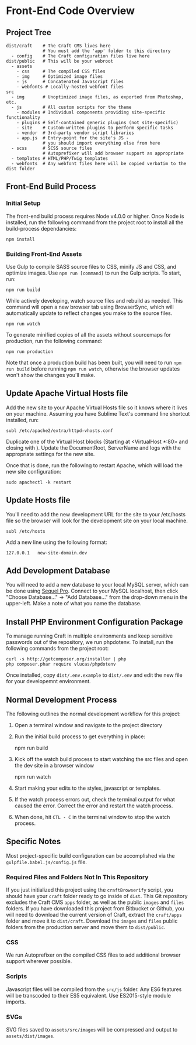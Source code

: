 # Front-End Code Overview

## Project Tree

    dist/craft    # The Craft CMS lives here
                  # You must add the 'app' folder to this directory
      - config    # The Craft configuration files live here
    dist/public   # This will be your webroot
      - assets   
        - css     # The compiled CSS files
        - img     # Optimized image files
        - js      # Concatenated Javascript files
        - webfonts # Locally-hosted webfont files
    src
      - img       # Unoptimized image files, as exported from Photoshop, etc.
      - js        # All custom scripts for the theme
        - modules # Individual components providing site-specific functionality
        - plugins # Self-contained generic plugins (not site-specific)
        - site    # Custom-written plugins to perform specific tasks
        - vendor  # 3rd-party vendor script libraries
        - app.js  # Entry-point for the site's JS -
                  # you should import everything else from here
      - scss      # SCSS source files
                  # Autoprefixer will add browser support as appropriate
      - templates # HTML/PHP/Twig templates
      - webfonts  # Any webfont files here will be copied verbatim to the dist folder

## Front-End Build Process

### Initial Setup

The front-end build process requires Node v4.0.0 or higher. Once Node is installed, run the following command from the project root to install all the build-process dependancies:

    npm install

### Building Front-End Assets

Use Gulp to compile SASS source files to CSS, minify JS and CSS, and optimize images. Use `npm run [command]` to run the Gulp scripts. To start, run:

    npm run build

While actively developing, watch source files and rebuild as needed. This command will open a new browser tab using BrowserSync, which will automatically update to reflect changes you make to the source files.

    npm run watch

To generate minified copies of all the assets without sourcemaps for production, run the following command:

    npm run production

Note that once a production build has been built, you will need to run `npm run build` before running `npm run watch`, otherwise the browser updates won't show the changes you'll make.

## Update Apache Virtual Hosts file

Add the new site to your Apache Virtual Hosts file so it knows where it lives on your machine. Assuming you have Sublime Text's command line shortcut installed, run:

	subl /etc/apache2/extra/httpd-vhosts.conf

Duplicate one of the Virtual Host blocks (Starting at <VirtualHost *:80> and closing with </VirtualHost>). Update the DocumentRoot, ServerName and logs with the appropriate settings for the new site.

Once that is done, run the following to restart Apache, which will load the new site configuration:

	sudo apachectl -k restart

## Update Hosts file

You'll need to add the new development URL for the site to your /etc/hosts file so the browser will look for the development site on your local machine.

	subl /etc/hosts

Add a new line using the following format:

	127.0.0.1	new-site-domain.dev

## Add Development Database

You will need to add a new database to your local MySQL server, which can be done using [Sequel Pro](http://sequelpro.com). Connect to your MySQL localhost, then click "Choose Database..." -> "Add Database..." from the drop-down menu in the upper-left. Make a note of what you name the database.

## Install PHP Environment Configuration Package

To manage running Craft in multiple environments and keep sensitive passwords out of the repository, we run phpdotenv. To install, run the following commands from the project root:

    curl -s http://getcomposer.org/installer | php
    php composer.phar require vlucas/phpdotenv

Once installed, copy `dist/.env.example` to `dist/.env` and edit the new file for your developemnt environment.

## Normal Development Process

The following outlines the normal development workflow for this project:

1. Open a terminal window and navigate to the project directory
2. Run the initial build process to get everything in place:

    npm run build

3. Kick off the watch build process to start watching the src files and open the dev site in a browser window

    npm run watch

4. Start making your edits to the styles, javascript or templates.
5. If the watch process errors out, check the terminal output for what caused the error. Correct the error and restart the watch process.
6. When done, hit `CTL - C` in the terminal window to stop the watch process.


## Specific Notes

Most project-specific build configuration can be accomplished via the `gulpfile.babel.js/config.js` file.

### Required Files and Folders Not In This Repository

If you just initialized this project using the `craftBrowserify` script, you should have your `craft` folder ready to go inside of `dist`. This Git repository excludes the Craft CMS `apps` folder, as well as the public `images` and `files` folders. If you have downloaded this project from Bitbucket or Github, you will need to download the current version of Craft, extract the `craft/apps` folder and move it to `dist/craft`. Download the `images` and `files` public folders from the production server and move them to `dist/public`.

### CSS

We run Autoprefixer on the compiled CSS files to add additional browser support wherever possible.

### Scripts

Javascript files will be compiled from the `src/js` folder. Any ES6 features will be transcoded to their ES5 equivalent. Use ES2015-style module imports.

### SVGs

SVG files saved to `assets/src/images` will be compressed and output to `assets/dist/images`.
